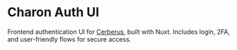 # Charon Auth UI

Frontend authentication UI for [Cerberus](https://github.com/griego-stack/cerberus-auth), built with Nuxt. Includes login, 2FA, and user-friendly flows for secure access.
